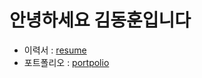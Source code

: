 # 안녕하세요 김동훈입니다
- 이력서 : [resume](https://d-h-k.github.io/resume)
- 포트폴리오 : [portpolio](https://d-h-k.github.io/portpolio)